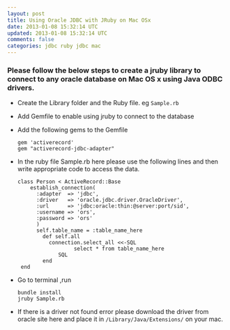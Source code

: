 ```yaml
---           
layout: post
title: Using Oracle JDBC with JRuby on Mac OSx
date: 2013-01-08 15:32:14 UTC
updated: 2013-01-08 15:32:14 UTC
comments: false
categories: jdbc ruby jdbc mac
---
```


### Please follow the below steps to create a jruby library to connect to any oracle database on Mac OS x using Java ODBC drivers.


+ Create the Library folder and the Ruby file. eg `Sample.rb`
+ Add Gemfile to enable using jruby to connect to the database
+ Add the following gems to the Gemfile  

      gem 'activerecord'
      gem "activerecord-jdbc-adapter"


+ In the ruby file Sample.rb here please use the following lines and then write appropriate  code to access the data.

      class Person < ActiveRecord::Base
          establish_connection(
            :adapter  => 'jdbc',
            :driver   => 'oracle.jdbc.driver.OracleDriver',
            :url      => 'jdbc:oracle:thin:@server:port/sid',
            :username => 'ors',
            :password => 'ors'
            )
            self.table_name = :table_name_here
              def self.all
                connection.select_all <<-SQL
                        select * from table_name_here
                   SQL
              end
       end

+ Go to terminal ,run  

      bundle install 
      jruby Sample.rb


+ If there is a driver not found error please download the driver from oracle site here 
and place it in `/Library/Java/Extensions/` on your mac.

